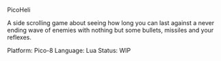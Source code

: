 PicoHeli

A side scrolling game about seeing how long you can last against a never ending wave of enemies with nothing but some bullets, missiles and your reflexes.

Platform: Pico-8
Language: Lua
Status: WIP